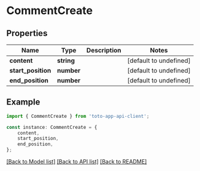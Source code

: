 # CommentCreate


## Properties

Name | Type | Description | Notes
------------ | ------------- | ------------- | -------------
**content** | **string** |  | [default to undefined]
**start_position** | **number** |  | [default to undefined]
**end_position** | **number** |  | [default to undefined]

## Example

```typescript
import { CommentCreate } from 'toto-app-api-client';

const instance: CommentCreate = {
    content,
    start_position,
    end_position,
};
```

[[Back to Model list]](../README.md#documentation-for-models) [[Back to API list]](../README.md#documentation-for-api-endpoints) [[Back to README]](../README.md)
